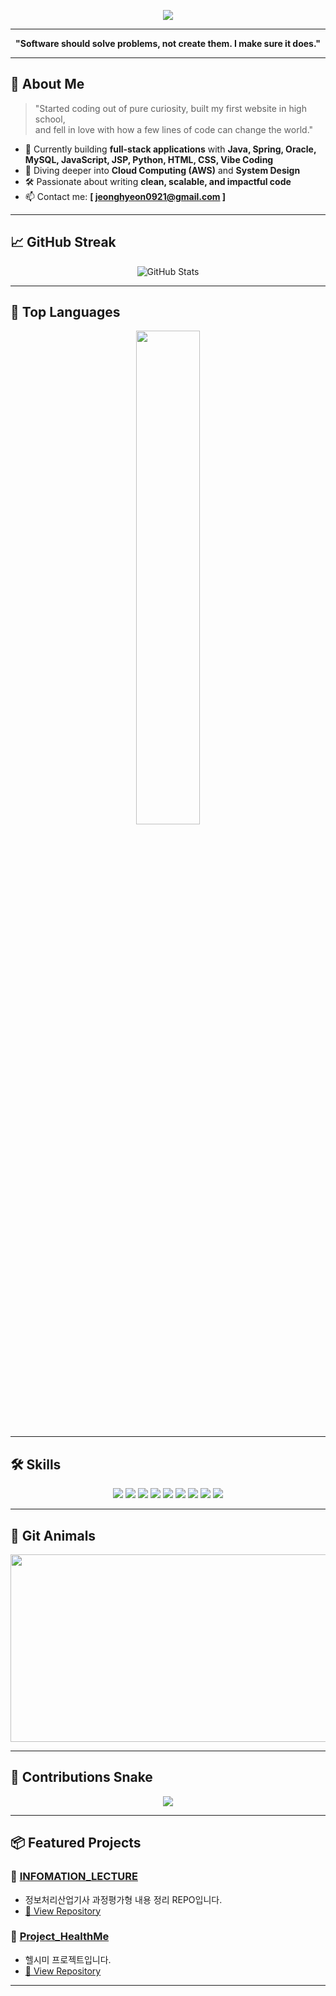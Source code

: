 <p align="center">
  <img src="https://capsule-render.vercel.app/api?type=waving&color=gradient&height=200&section=header&text=Hi,%20I'm%20eononenoe!&fontSize=50&fontAlignY=50"/>
</p>
 
---
   
<p align="center">  
  <b>"Software should solve problems, not create them. I make sure it does."</b>  
</p> 
  
--- 
 
## 🚀 About Me

> "Started coding out of pure curiosity, built my first website in high school,     
> and fell in love with how a few lines of code can change the world."

- 🔭 Currently building **full-stack applications** with **Java, Spring, Oracle, MySQL, JavaScript, JSP, Python, HTML, CSS, Vibe Coding**
- 🌱 Diving deeper into **Cloud Computing (AWS)** and **System Design** 
- 🛠️ Passionate about writing **clean, scalable, and impactful code**
- 📫 Contact me: **[ jeonghyeon0921@gmail.com ]** 
 
---

## 📈 GitHub Streak

<p align="center">
  <img src="https://streak-stats.demolab.com?user=eononenoe&hide_border=true&locale=en" alt="GitHub Stats" />
</p>

---

## 📡 Top Languages

<p align="center">
  <img src="https://github-readme-stats.vercel.app/api/top-langs/?username=eononenoe&layout=compact&theme=graywhite" width="45%"/>
</p>

---

## 🛠️ Skills

<p align="center">
  <img src="https://img.shields.io/badge/Oracle-F80000?style=for-the-badge&logo=oracle&logoColor=white"/>
  <img src="https://img.shields.io/badge/HTML5-E34F26?style=for-the-badge&logo=html5&logoColor=white"/>
  <img src="https://img.shields.io/badge/java-%23ED8B00.svg?style=for-the-badge&logo=openjdk&logoColor=white"/>
  <img src="https://img.shields.io/badge/Linux-FCC624?style=for-the-badge&logo=linux&logoColor=black"/>
  <img src="https://img.shields.io/badge/JavaScript-F7DF1E?style=for-the-badge&logo=javascript&logoColor=black"/>
  <img src="https://img.shields.io/badge/spring-%236DB33F.svg?style=for-the-badge&logo=spring&logoColor=white"/>
  <img src="https://img.shields.io/badge/python-3670A0?style=for-the-badge&logo=python&logoColor=ffdd54"/>
  <img src="https://img.shields.io/badge/MySQL-4479A1?style=for-the-badge&logo=MySQL&logoColor=white"/>
  <img src="https://img.shields.io/badge/CSS3-1572B6?style=for-the-badge&logo=css3&logoColor=white"/>
</p>

---

## 🐴 Git Animals

<p align="center">
<a href="https://www.gitanimals.org/en_US?utm_medium=image&utm_source=eononenoe&utm_content=farm">
<img
  src="https://render.gitanimals.org/farms/eononenoe"
  width="600"
  height="300"
/>
</a>
</p>

---

## 🐍 Contributions Snake

<p align="center">
  <img src="https://eononenoe.github.io/eononenoe/github-contribution-grid-snake.svg" />
</p>

---

## 📦 Featured Projects

### 🔨 [INFOMATION_LECTURE](https://github.com/eononenoe/INFOMATION_LECTURE)
- 정보처리산업기사 과정평가형 내용 정리 REPO입니다.
- [🔗 View Repository](https://github.com/eononenoe/INFOMATION_LECTURE)

### 🔨 [Project_HealthMe](https://github.com/eononenoe/Project_HealthMe)
- 헬시미 프로젝트입니다.
- [🔗 View Repository](https://github.com/eononenoe/Project_HealthMe)

---
